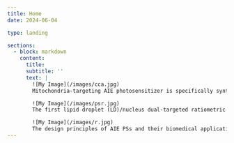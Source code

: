 ```yaml
---
title: Home
date: 2024-06-04

type: landing

sections:
  - block: markdown
    content:
      title:
      subtitle: ''
      text: |
        ![My Image](/images/cca.jpg)
        Mitochondria-targeting AIE photosensitizer is specifically synthesized inside cancer cells, realizing precise photodynamic therapy.

        ![My Image](/images/psr.jpg)
        The first lipid droplet (LD)/nucleus dual-targeted ratiometric fluorescence probe, CQPP, for monitoring polarity change was developed.

        ![My Image](/images/r.jpg)
        The design principles of AIE PSs and their biomedical applications are discussed in detail.
---
```

